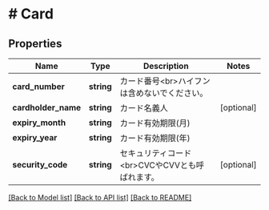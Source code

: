 # # Card

## Properties

Name | Type | Description | Notes
------------ | ------------- | ------------- | -------------
**card_number** | **string** | カード番号&lt;br&gt;ハイフンは含めないでください。 |
**cardholder_name** | **string** | カード名義人 | [optional]
**expiry_month** | **string** | カード有効期限(月) |
**expiry_year** | **string** | カード有効期限(年) |
**security_code** | **string** | セキュリティコード&lt;br&gt;CVCやCVVとも呼ばれます。 | [optional]

[[Back to Model list]](../../README.md#models) [[Back to API list]](../../README.md#endpoints) [[Back to README]](../../README.md)
